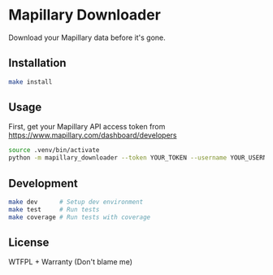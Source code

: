 # Mapillary Downloader

Download your Mapillary data before it's gone.

## Installation

```bash
make install
```

## Usage

First, get your Mapillary API access token from https://www.mapillary.com/dashboard/developers

```bash
source .venv/bin/activate
python -m mapillary_downloader --token YOUR_TOKEN --username YOUR_USERNAME --output ./downloads
```

## Development

```bash
make dev      # Setup dev environment
make test     # Run tests
make coverage # Run tests with coverage
```

## License

WTFPL + Warranty (Don't blame me)
